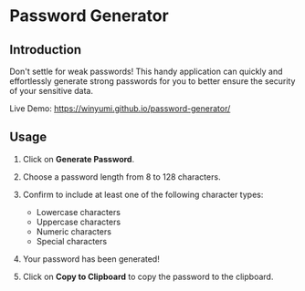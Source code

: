 # Password Generator

## Introduction

Don't settle for weak passwords! This handy application can quickly and effortlessly generate strong passwords for you to better ensure the security of your sensitive data.

Live Demo: https://winyumi.github.io/password-generator/

## Usage

1. Click on **Generate Password**.

2. Choose a password length from 8 to 128 characters.

3. Confirm to include at least one of the following character types:
    - Lowercase characters
    - Uppercase characters
    - Numeric characters
    - Special characters

4. Your password has been generated!

5. Click on **Copy to Clipboard** to copy the password to the clipboard.
